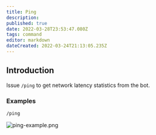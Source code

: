 ```yaml
---
title: Ping
description: 
published: true
date: 2022-03-28T23:53:47.080Z
tags: command
editor: markdown
dateCreated: 2022-03-24T21:13:05.235Z
---
```


## Introduction

Issue `/ping` to get network latency statistics from the bot. 

### Examples

``` bash
/ping
```

![ping-example.png](/ping-example.png)